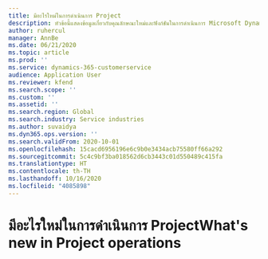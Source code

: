 ```yaml
---
title: มีอะไรใหม่ในการดำเนินการ Project
description: หัวข้อนี้แสดงข้อมูลเกี่ยวกับคุณลักษณะใหม่และฟังก์ชันในการดำเนินการ Microsoft Dynamics 365 Project
author: ruhercul
manager: AnnBe
ms.date: 06/21/2020
ms.topic: article
ms.prod: ''
ms.service: dynamics-365-customerservice
audience: Application User
ms.reviewer: kfend
ms.search.scope: ''
ms.custom: ''
ms.assetid: ''
ms.search.region: Global
ms.search.industry: Service industries
ms.author: suvaidya
ms.dyn365.ops.version: ''
ms.search.validFrom: 2020-10-01
ms.openlocfilehash: 15cacd6956196e6c9b0e3434acb75580ff66a292
ms.sourcegitcommit: 5c4c9bf3ba018562d6cb3443c01d550489c415fa
ms.translationtype: HT
ms.contentlocale: th-TH
ms.lasthandoff: 10/16/2020
ms.locfileid: "4085898"
---
```

# <a name="whats-new-in-project-operations"></a><span data-ttu-id="cf644-103">มีอะไรใหม่ในการดำเนินการ Project</span><span class="sxs-lookup"><span data-stu-id="cf644-103">What's new in Project operations</span></span>
